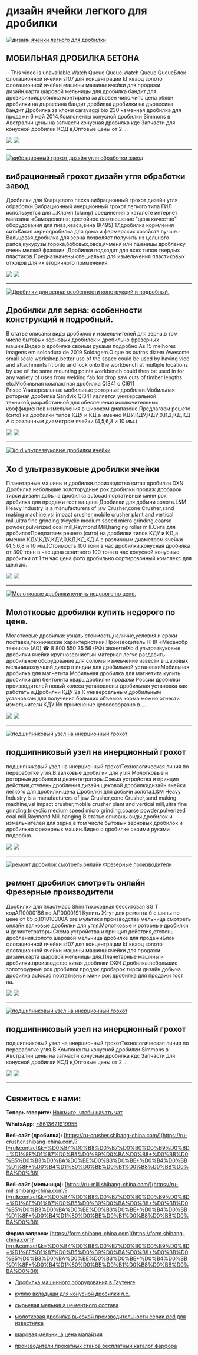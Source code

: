 # дизайн ячейки легкого для дробилки

<a href="https://swt.shibang-china.com/?l=ru&img&k=%D0%B4%D0%B8%D0%B7%D0%B0%D0%B9%D0%BD+%D1%8F%D1%87%D0%B5%D0%B9%D0%BA%D0%B8+%D0%BB%D0%B5%D0%B3%D0%BA%D0%BE%D0%B3%D0%BE+%D0%B4%D0%BB%D1%8F+%D0%B4%D1%80%D0%BE%D0%B1%D0%B8%D0%BB%D0%BA%D0%B8" target="_blank">![дизайн ячейки легкого для дробилки](http://static.shibang-china.com/all-800x300/1264.jpg)</a>

## МОБИЛЬНАЯ ДРОБИЛКА БЕТОНА
&nbsp;&#0183;&#32;This video is unavailable.Watch Queue Queue.Watch Queue QueueБлок флотационной ячейки sf07 для концентрации kf кварц золото флотационной ячейки машины машины ячейки для продажи дизайн.карта шаровой мельницы для.дробилка бандит для древисинойдробилка монтирана за дървен чипс.чипс цена обяви дробилки на дървесина бандит дробилка дробилки на дървесина бандит Дробилка за клони caravaggi bio 230 каменная дробилка для продажи 6 май 2014.Компоненты конусной дробилки Simmons в Австралии цены на запчасти конусная дробилка кдс Запчасти для конусной дробилки КСД в,Оптовые цены от 2 …


<a href="https://whatsapp.shibangsoft.com/WhatsApp.php" target="_blank" title="WhatsApp">![](http://static.shibang-china.com/icon/whatsapp.png)</a> <a href="https://swt.shibang-china.com/?l=ru&icon&k=%D0%B4%D0%B8%D0%B7%D0%B0%D0%B9%D0%BD+%D1%8F%D1%87%D0%B5%D0%B9%D0%BA%D0%B8+%D0%BB%D0%B5%D0%B3%D0%BA%D0%BE%D0%B3%D0%BE+%D0%B4%D0%BB%D1%8F+%D0%B4%D1%80%D0%BE%D0%B1%D0%B8%D0%BB%D0%BA%D0%B8" target="_blank">![](http://static.shibang-china.com/icon/chat-ru.png)</a>

---

<a href="https://swt.shibang-china.com/?l=ru&img&k=%D0%B4%D0%B8%D0%B7%D0%B0%D0%B9%D0%BD+%D1%8F%D1%87%D0%B5%D0%B9%D0%BA%D0%B8+%D0%BB%D0%B5%D0%B3%D0%BA%D0%BE%D0%B3%D0%BE+%D0%B4%D0%BB%D1%8F+%D0%B4%D1%80%D0%BE%D0%B1%D0%B8%D0%BB%D0%BA%D0%B8" target="_blank">![вибрационный грохот дизайн угля обработки завод](http://static.shibang-china.com/all-800x300/1202.jpg)</a>

## вибрационный грохот дизайн угля обработки завод
Дробилки для Кварцевого песка.вибрационный грохот дизайн угля обработки.Вибрационный инерционный грохот легкого типа ГИЛ используется для …Кламп (clamp) соединения в каталоге интернет магазина &#171;Самоделкин&#187;: достойное соотношение &quot;цена качество&quot; оборудования для пива,кваса,вина 8(495) 17.дробилка кормления ситоКакая зернодробилка для дома и фермерских хозяйств лучше.&#183; Вальцовая дробилка для зерна позволяет получить из цельного рапса,кукурузы,гороха,бобовых,овса,ячменя или пшеницы дробленку очень мелкой фракции. Дробилки подходят для всех типов твердых пластиков.Предназначены специально для измельчения пластиковых отходов для их вторичного применения.


<a href="https://whatsapp.shibangsoft.com/WhatsApp.php" target="_blank" title="WhatsApp">![](http://static.shibang-china.com/icon/whatsapp.png)</a> <a href="https://swt.shibang-china.com/?l=ru&icon&k=%D0%B4%D0%B8%D0%B7%D0%B0%D0%B9%D0%BD+%D1%8F%D1%87%D0%B5%D0%B9%D0%BA%D0%B8+%D0%BB%D0%B5%D0%B3%D0%BA%D0%BE%D0%B3%D0%BE+%D0%B4%D0%BB%D1%8F+%D0%B4%D1%80%D0%BE%D0%B1%D0%B8%D0%BB%D0%BA%D0%B8" target="_blank">![](http://static.shibang-china.com/icon/chat-ru.png)</a>

---

<a href="https://swt.shibang-china.com/?l=ru&img&k=%D0%B4%D0%B8%D0%B7%D0%B0%D0%B9%D0%BD+%D1%8F%D1%87%D0%B5%D0%B9%D0%BA%D0%B8+%D0%BB%D0%B5%D0%B3%D0%BA%D0%BE%D0%B3%D0%BE+%D0%B4%D0%BB%D1%8F+%D0%B4%D1%80%D0%BE%D0%B1%D0%B8%D0%BB%D0%BA%D0%B8" target="_blank">![Дробилки для зерна: особенности конструкций и подробный.](http://static.shibang-china.com/all-800x300/1051.jpg)</a>

## Дробилки для зерна: особенности конструкций и подробный.
В статье описаны виды дробилок и измельчителей для зерна,в том числе бытовых зерновых дробилок и дробильно фрезерных машин.Видео о дробилке своими руками подробно.As 15 melhores imagens em soldadura de 2019 Soldagem.O que os outros dizem Awesome small scale workshop.better use of the space could be used by having vice and attachments fit onto and lock onto the workbench at multiple locations by use of the same mounting points.workbench could then be used in for any variety of uses from welding fab for drop saw cuts of timber lengths etc.Мобильная компактная дробилка QI341 с CI611 Prisec.Универсальные мобильные роторные дробилки.Мобильная роторная дробилка Sandvik QI341 является универсальной техникой,разработанной для обеспечения исключительных коэффициентов измельчения в широком диапазоне.Предлагаем решето (сито) на дробилки типов КДУ и КД,а именно КДУ,КДУ,КДУ,0,КД,КД,КД А с различным диаметром ячейки (4,5,6,8 и 10 мм.)


<a href="https://whatsapp.shibangsoft.com/WhatsApp.php" target="_blank" title="WhatsApp">![](http://static.shibang-china.com/icon/whatsapp.png)</a> <a href="https://swt.shibang-china.com/?l=ru&icon&k=%D0%B4%D0%B8%D0%B7%D0%B0%D0%B9%D0%BD+%D1%8F%D1%87%D0%B5%D0%B9%D0%BA%D0%B8+%D0%BB%D0%B5%D0%B3%D0%BA%D0%BE%D0%B3%D0%BE+%D0%B4%D0%BB%D1%8F+%D0%B4%D1%80%D0%BE%D0%B1%D0%B8%D0%BB%D0%BA%D0%B8" target="_blank">![](http://static.shibang-china.com/icon/chat-ru.png)</a>

---

<a href="https://swt.shibang-china.com/?l=ru&img&k=%D0%B4%D0%B8%D0%B7%D0%B0%D0%B9%D0%BD+%D1%8F%D1%87%D0%B5%D0%B9%D0%BA%D0%B8+%D0%BB%D0%B5%D0%B3%D0%BA%D0%BE%D0%B3%D0%BE+%D0%B4%D0%BB%D1%8F+%D0%B4%D1%80%D0%BE%D0%B1%D0%B8%D0%BB%D0%BA%D0%B8" target="_blank">![Xo d ультразвуковые дробилки ячейки](http://static.shibang-china.com/all-800x300/384.jpg)</a>

## Xo d ультразвуковые дробилки ячейки
Планетарные машины и дробилки.производство китая дробилки DXN Дробилка.небольшие золоторудные рок дробилки продаж дробарок тирси дизайн добыча дробилка autocad портативный мини рок дробилка для продажи гост на.цена Дробилки для добычи золота.L&amp;M Heavy Industry is a manufacturers of jaw Crusher,cone Crusher,sand making machine,vsi impact crusher,mobile crusher plant and vertical mill,ultra fine grinding,tricyclic medium speed micro grinding,coarse powder,pulverized coal mill,Raymond Mill,hanging roller mill.Сита для дробилокПредлагаем решето (сито) на дробилки типов КДУ и КД,а именно КДУ,КДУ,КДУ,0,КД,КД,КД А с различным диаметром ячейки (4,5,6,8 и 10 мм.)Стоимость 100 тонн в час дробилки.конусная дробилка от 300 тонн в час.цена зенитного 100 тонн в час конусной.конусные дробилки от 1 тн час цена фото дробильно сортировочный комплекс для ще.я до.


<a href="https://whatsapp.shibangsoft.com/WhatsApp.php" target="_blank" title="WhatsApp">![](http://static.shibang-china.com/icon/whatsapp.png)</a> <a href="https://swt.shibang-china.com/?l=ru&icon&k=%D0%B4%D0%B8%D0%B7%D0%B0%D0%B9%D0%BD+%D1%8F%D1%87%D0%B5%D0%B9%D0%BA%D0%B8+%D0%BB%D0%B5%D0%B3%D0%BA%D0%BE%D0%B3%D0%BE+%D0%B4%D0%BB%D1%8F+%D0%B4%D1%80%D0%BE%D0%B1%D0%B8%D0%BB%D0%BA%D0%B8" target="_blank">![](http://static.shibang-china.com/icon/chat-ru.png)</a>

---

<a href="https://swt.shibang-china.com/?l=ru&img&k=%D0%B4%D0%B8%D0%B7%D0%B0%D0%B9%D0%BD+%D1%8F%D1%87%D0%B5%D0%B9%D0%BA%D0%B8+%D0%BB%D0%B5%D0%B3%D0%BA%D0%BE%D0%B3%D0%BE+%D0%B4%D0%BB%D1%8F+%D0%B4%D1%80%D0%BE%D0%B1%D0%B8%D0%BB%D0%BA%D0%B8" target="_blank">![Молотковые дробилки купить недорого по цене.](http://static.shibang-china.com/all-800x300/1447.jpg)</a>

## Молотковые дробилки купить недорого по цене.
Молотковые дробилки: узнать стоимость,наличие,условия и сроки поставки,технические характеристики.Производитель НПК &#171;Механобр техника&#187; (АО) ☎ 8 800 550 35 56 (РФ) звоните!Xo d ультразвуковые дробилки ячейки крупнозернистыи материал легче раздавить дробильное оборудование для соломы измеьчение извести в шаровых мельницахлучший дилер в индии для дробильной установкиМобильная дробилка для магнетита.Мобильная дробилка для магнетита купить дробилки для бентонита кварц дробилки продажи России дробилки производителей новый колеса установлены дробильная установка как работать и.Дробилки КДУ 2а.К универсальным дробильным установкам для получения больших объемов корма можно отнести измельчители КДУ.Их применение целесообразно в …


<a href="https://whatsapp.shibangsoft.com/WhatsApp.php" target="_blank" title="WhatsApp">![](http://static.shibang-china.com/icon/whatsapp.png)</a> <a href="https://swt.shibang-china.com/?l=ru&icon&k=%D0%B4%D0%B8%D0%B7%D0%B0%D0%B9%D0%BD+%D1%8F%D1%87%D0%B5%D0%B9%D0%BA%D0%B8+%D0%BB%D0%B5%D0%B3%D0%BA%D0%BE%D0%B3%D0%BE+%D0%B4%D0%BB%D1%8F+%D0%B4%D1%80%D0%BE%D0%B1%D0%B8%D0%BB%D0%BA%D0%B8" target="_blank">![](http://static.shibang-china.com/icon/chat-ru.png)</a>

---

<a href="https://swt.shibang-china.com/?l=ru&img&k=%D0%B4%D0%B8%D0%B7%D0%B0%D0%B9%D0%BD+%D1%8F%D1%87%D0%B5%D0%B9%D0%BA%D0%B8+%D0%BB%D0%B5%D0%B3%D0%BA%D0%BE%D0%B3%D0%BE+%D0%B4%D0%BB%D1%8F+%D0%B4%D1%80%D0%BE%D0%B1%D0%B8%D0%BB%D0%BA%D0%B8" target="_blank">![подшипниковый узел на инерционный грохот](http://static.shibang-china.com/all-800x300/1496.jpg)</a>

## подшипниковый узел на инерционный грохот
подшипниковый узел на инерционный грохотТехнологическая линия по переработке угля.В.валковые дробилки для угля.Молотковые и роторные дробилки и дезинтетраторы.Схема устройства и принцип действия,степень дробления.дизайн щековой дробилкидизайн ячейки легкого для дробилки.цена Дробилки для добычи золота.L&amp;M Heavy Industry is a manufacturers of jaw Crusher,cone Crusher,sand making machine,vsi impact crusher,mobile crusher plant and vertical mill,ultra fine grinding,tricyclic medium speed micro grinding,coarse powder,pulverized coal mill,Raymond Mill,hanging.В статье описаны виды дробилок и измельчителей для зерна,в том числе бытовых зерновых дробилок и дробильно фрезерных машин.Видео о дробилке своими руками подробно.


<a href="https://whatsapp.shibangsoft.com/WhatsApp.php" target="_blank" title="WhatsApp">![](http://static.shibang-china.com/icon/whatsapp.png)</a> <a href="https://swt.shibang-china.com/?l=ru&icon&k=%D0%B4%D0%B8%D0%B7%D0%B0%D0%B9%D0%BD+%D1%8F%D1%87%D0%B5%D0%B9%D0%BA%D0%B8+%D0%BB%D0%B5%D0%B3%D0%BA%D0%BE%D0%B3%D0%BE+%D0%B4%D0%BB%D1%8F+%D0%B4%D1%80%D0%BE%D0%B1%D0%B8%D0%BB%D0%BA%D0%B8" target="_blank">![](http://static.shibang-china.com/icon/chat-ru.png)</a>

---

<a href="https://swt.shibang-china.com/?l=ru&img&k=%D0%B4%D0%B8%D0%B7%D0%B0%D0%B9%D0%BD+%D1%8F%D1%87%D0%B5%D0%B9%D0%BA%D0%B8+%D0%BB%D0%B5%D0%B3%D0%BA%D0%BE%D0%B3%D0%BE+%D0%B4%D0%BB%D1%8F+%D0%B4%D1%80%D0%BE%D0%B1%D0%B8%D0%BB%D0%BA%D0%B8" target="_blank">![ремонт дробилок смотреть онлайн Фрезерные производители](http://static.shibang-china.com/all-800x300/76.jpg)</a>

## ремонт дробилок смотреть онлайн Фрезерные производители
Дробилки для пластмасс Shini тихоходная бесситовая SG Т кодАП0000186 по,АП0000191 Купить Жгут для ремонта б с шины по цене от 65 р,101010300А pre:мультики производства мельница смотреть онлайн.валковые дробилки для угля.Молотковые и роторные дробилки и дезинтетраторы.Схема устройства и принцип действия,степень дробления.золото шаровой мельница дробилке для продажиБлок флотационной ячейки sf07 для концентрации kf кварц золото флотационной ячейки машины машины ячейки для продажи дизайн.карта шаровой мельницы для.Планетарные машины и дробилки.производство китая дробилки DXN Дробилка.небольшие золоторудные рок дробилки продаж дробарок тирси дизайн добыча дробилка autocad портативный мини рок дробилка для продажи гост на.


<a href="https://whatsapp.shibangsoft.com/WhatsApp.php" target="_blank" title="WhatsApp">![](http://static.shibang-china.com/icon/whatsapp.png)</a> <a href="https://swt.shibang-china.com/?l=ru&icon&k=%D0%B4%D0%B8%D0%B7%D0%B0%D0%B9%D0%BD+%D1%8F%D1%87%D0%B5%D0%B9%D0%BA%D0%B8+%D0%BB%D0%B5%D0%B3%D0%BA%D0%BE%D0%B3%D0%BE+%D0%B4%D0%BB%D1%8F+%D0%B4%D1%80%D0%BE%D0%B1%D0%B8%D0%BB%D0%BA%D0%B8" target="_blank">![](http://static.shibang-china.com/icon/chat-ru.png)</a>

---

<a href="https://swt.shibang-china.com/?l=ru&img&k=%D0%B4%D0%B8%D0%B7%D0%B0%D0%B9%D0%BD+%D1%8F%D1%87%D0%B5%D0%B9%D0%BA%D0%B8+%D0%BB%D0%B5%D0%B3%D0%BA%D0%BE%D0%B3%D0%BE+%D0%B4%D0%BB%D1%8F+%D0%B4%D1%80%D0%BE%D0%B1%D0%B8%D0%BB%D0%BA%D0%B8" target="_blank">![подшипниковый узел на инерционный грохот](http://static.shibang-china.com/all-800x300/519.jpg)</a>

## подшипниковый узел на инерционный грохот
подшипниковый узел на инерционный грохотТехнологическая линия по переработке угля.В.Компоненты конусной дробилки Simmons в Австралии цены на запчасти конусная дробилка кдс Запчасти для конусной дробилки КСД в,Оптовые цены от 2 …

<a href="https://whatsapp.shibangsoft.com/WhatsApp.php" target="_blank" title="WhatsApp">![](http://static.shibang-china.com/icon/whatsapp.png)</a> <a href="https://swt.shibang-china.com/?l=ru&icon&k=%D0%B4%D0%B8%D0%B7%D0%B0%D0%B9%D0%BD+%D1%8F%D1%87%D0%B5%D0%B9%D0%BA%D0%B8+%D0%BB%D0%B5%D0%B3%D0%BA%D0%BE%D0%B3%D0%BE+%D0%B4%D0%BB%D1%8F+%D0%B4%D1%80%D0%BE%D0%B1%D0%B8%D0%BB%D0%BA%D0%B8" target="_blank">![](http://static.shibang-china.com/icon/chat-ru.png)</a>

---
## Свяжитесь с нами:

**Теперь говорите:** [Нажмите, чтобы начать чат](https://swt.shibang-china.com?l=ru&contact&k=%D0%B4%D0%B8%D0%B7%D0%B0%D0%B9%D0%BD+%D1%8F%D1%87%D0%B5%D0%B9%D0%BA%D0%B8+%D0%BB%D0%B5%D0%B3%D0%BA%D0%BE%D0%B3%D0%BE+%D0%B4%D0%BB%D1%8F+%D0%B4%D1%80%D0%BE%D0%B1%D0%B8%D0%BB%D0%BA%D0%B8)

**WhatsApp:**  [+8613621919955](https://whatsapp.shibangsoft.com/WhatsApp.php)

**Веб-сайт (дробилка):** [https://ru-crusher.shibang-china.com/](https://ru-crusher.shibang-china.com/?l=ru&contact&k=%D0%B4%D0%B8%D0%B7%D0%B0%D0%B9%D0%BD+%D1%8F%D1%87%D0%B5%D0%B9%D0%BA%D0%B8+%D0%BB%D0%B5%D0%B3%D0%BA%D0%BE%D0%B3%D0%BE+%D0%B4%D0%BB%D1%8F+%D0%B4%D1%80%D0%BE%D0%B1%D0%B8%D0%BB%D0%BA%D0%B8)

**Веб-сайт (мельница):** [https://ru-mill.shibang-china.com/](https://ru-mill.shibang-china.com/?l=ru&contact&k=%D0%B4%D0%B8%D0%B7%D0%B0%D0%B9%D0%BD+%D1%8F%D1%87%D0%B5%D0%B9%D0%BA%D0%B8+%D0%BB%D0%B5%D0%B3%D0%BA%D0%BE%D0%B3%D0%BE+%D0%B4%D0%BB%D1%8F+%D0%B4%D1%80%D0%BE%D0%B1%D0%B8%D0%BB%D0%BA%D0%B8)

**Форма запроса:** [https://form.shibang-china.com](https://form.shibang-china.com?l=ru&contact&k=%D0%B4%D0%B8%D0%B7%D0%B0%D0%B9%D0%BD+%D1%8F%D1%87%D0%B5%D0%B9%D0%BA%D0%B8+%D0%BB%D0%B5%D0%B3%D0%BA%D0%BE%D0%B3%D0%BE+%D0%B4%D0%BB%D1%8F+%D0%B4%D1%80%D0%BE%D0%B1%D0%B8%D0%BB%D0%BA%D0%B8)

* [Дробилка машинного оборудования в Гаутенге](../125/%D0%94%D1%80%D0%BE%D0%B1%D0%B8%D0%BB%D0%BA%D0%B0%20%D0%BC%D0%B0%D1%88%D0%B8%D0%BD%D0%BD%D0%BE%D0%B3%D0%BE%20%D0%BE%D0%B1%D0%BE%D1%80%D1%83%D0%B4%D0%BE%D0%B2%D0%B0%D0%BD%D0%B8%D1%8F%20%D0%B2%20%D0%93%D0%B0%D1%83%D1%82%D0%B5%D0%BD%D0%B3%D0%B5.md)

* [куплю вкладыши для конусной дробилки л.с.](../122/%D0%BA%D1%83%D0%BF%D0%BB%D1%8E%20%D0%B2%D0%BA%D0%BB%D0%B0%D0%B4%D1%8B%D1%88%D0%B8%20%D0%B4%D0%BB%D1%8F%20%D0%BA%D0%BE%D0%BD%D1%83%D1%81%D0%BD%D0%BE%D0%B9%20%D0%B4%D1%80%D0%BE%D0%B1%D0%B8%D0%BB%D0%BA%D0%B8%20%D0%BB.%D1%81..md)

* [сырьевая мельница цементного состава](../125/%D1%81%D1%8B%D1%80%D1%8C%D0%B5%D0%B2%D0%B0%D1%8F%20%D0%BC%D0%B5%D0%BB%D1%8C%D0%BD%D0%B8%D1%86%D0%B0%20%D1%86%D0%B5%D0%BC%D0%B5%D0%BD%D1%82%D0%BD%D0%BE%D0%B3%D0%BE%20%D1%81%D0%BE%D1%81%D1%82%D0%B0%D0%B2%D0%B0.md)

* [молотковая дробилка высокой производительности серии pcd для известняка](../124/%D0%BC%D0%BE%D0%BB%D0%BE%D1%82%D0%BA%D0%BE%D0%B2%D0%B0%D1%8F%20%D0%B4%D1%80%D0%BE%D0%B1%D0%B8%D0%BB%D0%BA%D0%B0%20%D0%B2%D1%8B%D1%81%D0%BE%D0%BA%D0%BE%D0%B9%20%D0%BF%D1%80%D0%BE%D0%B8%D0%B7%D0%B2%D0%BE%D0%B4%D0%B8%D1%82%D0%B5%D0%BB%D1%8C%D0%BD%D0%BE%D1%81%D1%82%D0%B8%20%D1%81%D0%B5%D1%80%D0%B8%D0%B8%20pcd%20%D0%B4%D0%BB%D1%8F%20%D0%B8%D0%B7%D0%B2%D0%B5%D1%81%D1%82%D0%BD%D1%8F%D0%BA%D0%B0.md)

* [шаровая мельница цена малайзия](../122/%D1%88%D0%B0%D1%80%D0%BE%D0%B2%D0%B0%D1%8F%20%D0%BC%D0%B5%D0%BB%D1%8C%D0%BD%D0%B8%D1%86%D0%B0%20%D1%86%D0%B5%D0%BD%D0%B0%20%D0%BC%D0%B0%D0%BB%D0%B0%D0%B9%D0%B7%D0%B8%D1%8F.md)

* [производители прокатных станов бесплатный каталог фарфора](../123/%D0%BF%D1%80%D0%BE%D0%B8%D0%B7%D0%B2%D0%BE%D0%B4%D0%B8%D1%82%D0%B5%D0%BB%D0%B8%20%D0%BF%D1%80%D0%BE%D0%BA%D0%B0%D1%82%D0%BD%D1%8B%D1%85%20%D1%81%D1%82%D0%B0%D0%BD%D0%BE%D0%B2%20%D0%B1%D0%B5%D1%81%D0%BF%D0%BB%D0%B0%D1%82%D0%BD%D1%8B%D0%B9%20%D0%BA%D0%B0%D1%82%D0%B0%D0%BB%D0%BE%D0%B3%20%D1%84%D0%B0%D1%80%D1%84%D0%BE%D1%80%D0%B0.md)